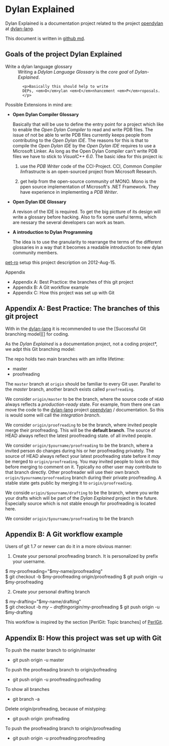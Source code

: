 Dylan Explained
===============

[opendylan]:  https://github.com/dylan-lang/opendylan "opendylan"
[dylan-lang]: https://github.com/dylan-lang           "dylan-lang @ github"
[pet-ro]:     https://github.com/pet-ro               "pet-ro @ github"

[github md]: http://github.github.com/github-flavored-markdown/ "GitHub flavored markdown"

[Success Git branching model]: http://nvie.com/posts/a-successful-git-branching-model/ "A successful Git branching model"

[PerlGit]:     http://docs.activestate.com/activeperl/5.14/lib/pods/perlgit.html "PerlGit - Detailed information about Git and the Perl Repository"
[PerlGit - Topic branches]: http://docs.activestate.com/activeperl/5.14/lib/pods/perlgit.html#topic_branches_and_rewriting_history "Topic branches and rewriting history"

Dylan Explained is a documentation project related to the project
[opendylan][] at [dylan-lang][].

This document is written in [github md].


Goals of the project Dylan Explained
------------------------------------

<dl>
  <dt>Write a dylan language glossary</dt>
  <dd>Writing a <em>Ddylan Language Glossary</em> is the 
      <em>core goal</em> of 
      <em>Dylan-Explained</em>. 
 
      <p>Basically this should help to write 
      DEPs, <em>D</em>ylan <em>E</em>nhancement <em>P</em>roposals.
      </p>
  </dd>
</dl>

Possible Extensions in mind are:

 *  **Open Dylan Compiler Glossary**

    Basically that will be use to define the entry point
    for a project which like to enable the *Open Dylan Compiler*
    to read and write PDB files. The issue of not be able to write
    PDB files currently keeps people from contributing to the 
    *Open Dylan IDE*. The reasons for this is that to compile
    the *Open Dylan IDE* by the *Open Dylan IDE* requires
    to use a Microsoft Linker. As long as the Open Dylan
    Compiler can't write PDB files we have to stick to 
    *VisualC++ 6.0*. The basic idea for this project is:
    
    1. use the *PDB Writer* code of the CCI-Project.
       CCI, *C*ommon *C*ompiler *I*infrastructe is an
       open-sourced project from Microsoft Research.
   
    2. get help from the open-source community of MONO.
       Mono is the ppen source implementation of Microsoft's 
       .NET Framework. They have experience in implementing
       a *PDB Writer*.   

 *  **Open Dylan IDE Glossary**
  
    A revison of the IDE is required. To get the 
    big pictture of its design will write a glossary
    before hacking. Also to fix some useful terms, which
    are nessary the several developers can work as team.
   

 *  **A introduction to Dylan Programming**
   
    The idea is to use the granularity to rearrange the
    terms of the different glossaries in a way 
    that it becomes a readable introduction to 
    new dylan community members.
   

[pet-ro][] setup this project description on 2012-Aug-15. 

Appendix
 *  Appendix A: Best Practice: the branches of this git project
 *  Appendix B: A Git workflow example
 *  Appendix C: How this project was set up with Git
 




Appendix A: Best Practice: The branches of this git project
-----------------------------------------------------------

With in the [dylan-lang][]
it is recommended to use the [Successful Git branching model][] for
coding.

As the *Dylan Explained* is a documentation project, not a coding 
project*, we adpt this Git branching model:

The repo holds two main branches with am infite lifetime:

* master
* proofreading

The `master` branch at `origin` should be familiar to every Git user.
Parallel to the *master* branch, another branch exists called 
`proofreading`.

We consider `origin/master` to be the branch, where the source code
of `HEAD` always reflects a *production-ready* state. For example, from
there one can move the code to the [dylan-lang] project 
[opendylan][] / documentation. So this is would some will call the 
*integration branch*.


We consider `origin/proofreading` to be the branch, where invited people
merge their proofreading. This will be the **default branch**. 
The source of HEAD always reflect the latest proofreading state.
of all invited people.

We consider `origin/$yourname/proofreading` to be the branch, where a
invited person do changes during his or her proofreading privately. 
The source of HEAD always reflect your latest proofreading state
before it *may* be  merged to `origin/proofreading`.
You may invited people to look on this before merging to comment on it.
Typically no other user may contribute to that branch directly.
Other proofreader will use their own branch 
`origin/$yourname/proofreading`  branch during their private proofreading.
A stable state gets public by merging it to `origin/proofreading`.


We conside `origin/$yourname/drafting` to be the branch, where you write
your drafts which will be part of the *Dylan Explained* project in the future.
Especially source which is not stable enough for proofreading is located here.

We consider `origin/$yourname/proofreading` to be the branch

Appendix B: A Git workflow example 
----------------------------------

Users of git 1.7 or newer can do it in a more obvious manner:

1. Create your personal proofreading branch.
   It is personalized by prefix your username.

  $ my-proofreading="$my-name/proofreading"  
  $ git checkout -b  $my-proofreading origin/proofreading 
  $ git push origin -u $my-proofreading 

2. Create your personal drafting branch 

  $ my-drafting="$my-name/drafting"  
  $ git checkout -b  $my-drafting  origin/$my-proofreading 
  $ git push origin -u $my-drafting 


This workflow is inspired by the section [PerlGit: Topic branches] of [PerlGit].


Appendix B: How this project was set up with Git
-------------------------------------------------

To push the master branch to origin/master
 
 * git push origin -u master


To push the proofreading branch to origin/pofreading

 * git push origin -u proofreading:pofreading

To show all branches

 * git branch -a

Delete origin/profreading, because of mistyping:

 * git push origin :profreading

To push the proofreading branch to origin/proofreading

 * git push origin -u proofreading:proofreading